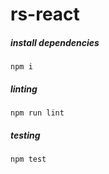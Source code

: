 # rs-react

##### install dependencies

```
npm i
```

##### linting

```
npm run lint
```

##### testing

```
npm test
```
